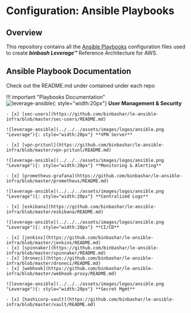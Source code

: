 # Configuration: Ansible Playbooks

## Overview
This repository contains all the [Ansible Playbooks](https://github.com/binbashar/le-ansible-infra) configuration 
files used to create _**binbash Leverage™**_ Reference Architecture for AWS.

## Ansible Playbook Documentation
Check out the README.md under contained under each repo

!!! important "Playbooks Documentation"    
    ![leverage-ansible](../../../assets/images/logos/ansible.png "Leverage"){: style="width:20px"} **User Management & Security**  
    
    - [x] [sec-users](https://github.com/binbashar/le-ansible-infra/blob/master/sec-users/README.md)
        
    ![leverage-ansible](../../../assets/images/logos/ansible.png "Leverage"){: style="width:20px"} **VPN Server**    
    
    - [x] [vpn-pritunl](https://github.com/binbashar/le-ansible-infra/blob/master/vpn-pritunl/README.md)
    
    ![leverage-ansible](../../../assets/images/logos/ansible.png "Leverage"){: style="width:20px"} **Monitoring & Alerting**    
    
    - [x] [prometheus-grafana](https://github.com/binbashar/le-ansible-infra/blob/master/prometheus/README.md)
    
    ![leverage-ansible](../../../assets/images/logos/ansible.png "Leverage"){: style="width:20px"} **Centralized Logs**   
    
    - [x] [eskibana](https://github.com/binbashar/le-ansible-infra/blob/master/eskibana/README.md)
    
    ![leverage-ansible](../../../assets/images/logos/ansible.png "Leverage"){: style="width:20px"} **CI/CD**  
    
    - [x] [jenkins](https://github.com/binbashar/le-ansible-infra/blob/master/jenkins/README.md)
    - [x] [spinnaker](https://github.com/binbashar/le-ansible-infra/blob/master/spinnaker/README.md)
    - [x] [droneci](https://github.com/binbashar/le-ansible-infra/blob/master/droneci/README.md)
    - [x] [webhook](https://github.com/binbashar/le-ansible-infra/blob/master/webhook-proxy/README.md)
    
    ![leverage-ansible](../../../assets/images/logos/ansible.png "Leverage"){: style="width:20px"} **Secret Mgmt**  
    
    - [x] [hashicorp-vault](https://github.com/binbashar/le-ansible-infra/blob/master/vault/README.md)
